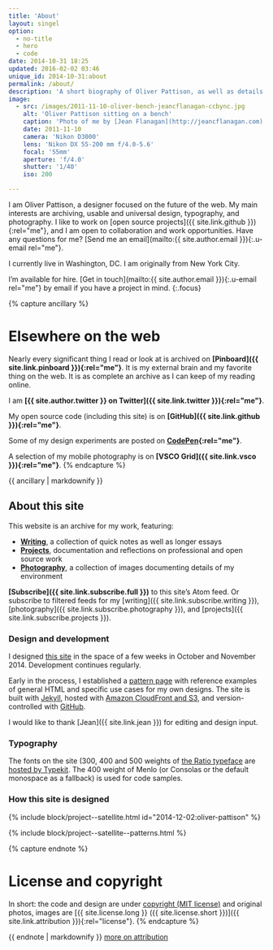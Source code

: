 ```yaml
---
title: 'About'
layout: singel
option:
  - no-title
  - hero
  - code
date: 2014-10-31 18:25
updated: 2016-02-02 03:46
unique_id: 2014-10-31:about
permalink: /about/
description: 'A short biography of Oliver Pattison, as well as details about how this website was made.'
image:
  - src: /images/2011-11-10-oliver-bench-jeancflanagan-ccbync.jpg
    alt: 'Oliver Pattison sitting on a bench'
    caption: 'Photo of me by [Jean Flanagan](http://jeancflanagan.com), [CC BY-NC](http://creativecommons.org/licenses/by-nc/4.0/)'
    date: 2011-11-10
    camera: 'Nikon D3000'
    lens: 'Nikon DX 55-200 mm f/4.0-5.6'
    focal: '55mm'
    aperture: 'f/4.0'
    shutter: '1/40'
    iso: 200

---
```


I am <span class="p-name">Oliver Pattison</span>, a designer focused on the future of the web. My main interests are archiving, usable and universal design, typography, and photography. I like to work on [open source projects]({{ site.link.github }}){:rel="me"}, and I am open to collaboration and work opportunities. Have any questions for me? [Send me an email](mailto:{{ site.author.email }}){:.u-email rel="me"}.

I currently live in Washington, DC. I am originally from New York City.

I’m available for hire. [Get in touch](mailto:{{ site.author.email }}){:.u-email rel="me"} by email if you have a project in mind.
{:.focus}

{% capture ancillary %}
# Elsewhere on the web

Nearly every significant thing I read or look at is archived on **[Pinboard]({{ site.link.pinboard }}){:rel="me"}**. It is my external brain and my favorite thing on the web. It is as complete an archive as I can keep of my reading online.

I am **[{{ site.author.twitter }} on Twitter]({{ site.link.twitter }}){:rel="me"}**.

My open source code (including this site) is on **[GitHub]({{ site.link.github }}){:rel="me"}**.

Some of my design experiments are posted on **[CodePen](http://codepen.io/opattison/){:rel="me"}**.

A selection of my mobile photography is on **[VSCO Grid]({{ site.link.vsco }}){:rel="me"}**.
{% endcapture %}

<aside class="ancillary">
{{ ancillary | markdownify }}
</aside>

## About this site

This website is an archive for my work, featuring:

- **[Writing](/writing/)**, a collection of quick notes as well as longer essays
- **[Projects](/projects/)**, documentation and reflections on professional and open source work
- **[Photography](/photography/)**, a collection of images documenting details of my environment

**[Subscribe]({{ site.link.subscribe.full }})** to this site’s Atom feed. Or subscribe to filtered feeds for my [writing]({{ site.link.subscribe.writing }}), [photography]({{ site.link.subscribe.photography }}), and [projects]({{ site.link.subscribe.projects }}).

### Design and development

I designed [this site](/2014/12/oliver-pattison/) in the space of a few weeks in October and November 2014. Development continues regularly.

Early in the process, I established a [pattern page](/patterns/) with reference examples of general HTML and specific use cases for my own designs. The site is built with [Jekyll](http://jekyllrb.com), hosted with [Amazon CloudFront and S3](https://aws.amazon.com/cloudfront/), and version-controlled with [GitHub](https://github.com/opattison/olivermakes).

I would like to thank [Jean]({{ site.link.jean }}) for editing and design input.

### Typography

The fonts on the site (300, 400 and 500 weights of [the Ratio typeface](http://cargocollective.com/pstype/Ratio) are [hosted by Typekit](https://typekit.com/colophons/hro5wuc). The 400 weight of Menlo (or Consolas or the default monospace as a fallback) is used for code samples.

### How this site is designed

{% include block/project--satellite.html id="2014-12-02:oliver-pattison" %}

{% include block/project--satellite--patterns.html %}

{% capture endnote %}
# License and copyright

In short: the code and design are under [copyright (MIT license)](/license/#code) and original photos, images are [{{ site.license.long }} ({{ site.license.short }})]({{ site.link.attribution }}){:rel="license"}.
{% endcapture %}

<aside class="ancillary--endnotes">
{{ endnote | markdownify }}
<a class="action" href="/license/">more on attribution</a>
</aside>
